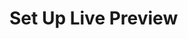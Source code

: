 # Set Up Live Preview

<Card
  title="Next.js"
  h="2"
  text="Set Up Live Preview with Next.js"
  url="/guides/headless-cms/live-preview/nextjs"
  icon="/icons/nextjs.png" />

<Card
  title="Nuxt"
  h="2"
  text="Set Up Live Preview with Nuxt 3"
  url="/guides/headless-cms/live-preview/nuxt-3"
  icon="/icons/nuxtjs.svg" />
